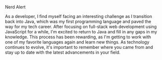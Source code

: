 Nerd Alert  
  
As a developer, I find myself facing an interesting challenge as I transition back into Java, which was my first programming language and paved the way for my tech career. After focusing on full-stack web development using JavaScript for a while, I'm excited to return to Java and fill in any gaps in my knowledge. This process has been rewarding, as I'm getting to work with one of my favorite languages again and learn new things. As technology continues to evolve, it's important to remember where you came from and stay up to date with the latest advancements in your field.